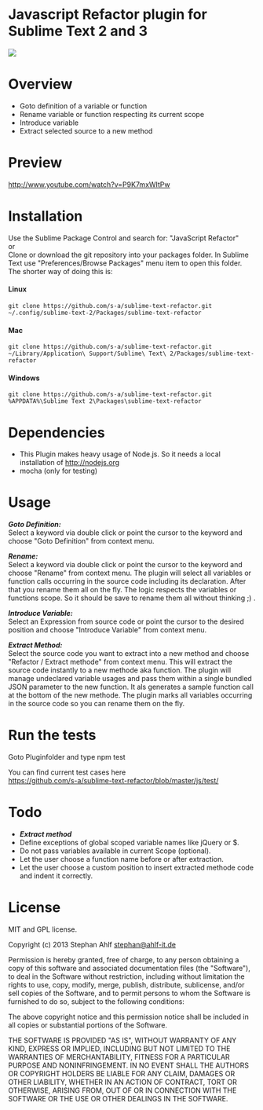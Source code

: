 Javascript Refactor plugin for Sublime Text 2 and 3 
===============================
<img src="https://travis-ci.org/s-a/sublime-text-refactor.png" />

Overview
========

- Goto definition of a variable or function
- Rename variable or function respecting its current scope
- Introduce variable
- Extract selected source to a new method


Preview
========
http://www.youtube.com/watch?v=P9K7mxWItPw  

Installation
============

Use the Sublime Package Control and search for: "JavaScript Refactor"  
or  
Clone or download the git repository into your packages folder. 
In Sublime Text use "Preferences/Browse Packages" menu item to open this folder. 
The shorter way of doing this is: 
#### Linux
`git clone https://github.com/s-a/sublime-text-refactor.git ~/.config/sublime-text-2/Packages/sublime-text-refactor`

#### Mac
`git clone https://github.com/s-a/sublime-text-refactor.git ~/Library/Application\ Support/Sublime\ Text\ 2/Packages/sublime-text-refactor`

#### Windows
`git clone https://github.com/s-a/sublime-text-refactor.git %APPDATA%\Sublime Text 2\Packages\sublime-text-refactor`


Dependencies
============
- This Plugin makes heavy usage of Node.js. So it needs a local installation of http://nodejs.org 
- mocha (only for testing)

Usage
=====

***Goto Definition:***  
Select a keyword via double click or point the cursor to the keyword and choose "Goto Definition" from context menu.

***Rename:***  
Select a keyword via double click or point the cursor to the keyword and choose "Rename" from context menu. The plugin will select all variables or function calls occurring in the source code including its declaration. After that you rename them all on the fly. The logic respects the variables or functions scope. So it should be save to rename them all without thinking ;) .

***Introduce Variable:***  
Select an Expression from source code or point the cursor to the desired position and choose "Introduce Variable" from context menu. 

***Extract Method:***  
Select the source code you want to extract into a new method and choose "Refactor / Extract methode" from context menu. 
This will extract the source code instantly to a new methode aka function. The plugin will manage undeclared variable usages and pass them within a single bundled JSON parameter to the new function.
It als generates a sample function call at the bottom of the new methode.
The plugin marks all variables occurring in the source code so you can rename them on the fly. 


Run the tests
=============
Goto Pluginfolder and type 
    npm test

You can find current test cases here  
https://github.com/s-a/sublime-text-refactor/blob/master/js/test/


Todo
========================
- ***Extract method***  
- Define exceptions of global scoped variable names like jQuery or $.
- Do not pass variables available in current Scope (optional).
- Let the user choose a function name before or after extraction.
- Let the user choose a custom position to insert extracted methode code and indent it correctly.


License
=======


MIT and GPL license.

Copyright (c) 2013 Stephan Ahlf <stephan@ahlf-it.de>

Permission is hereby granted, free of charge, to any person obtaining a copy of this software and associated documentation files (the "Software"), to deal in the Software without restriction, including without limitation the rights to use, copy, modify, merge, publish, distribute, sublicense, and/or sell copies of the Software, and to permit persons to whom the Software is furnished to do so, subject to the following conditions:

The above copyright notice and this permission notice shall be included in all copies or substantial portions of the Software.

THE SOFTWARE IS PROVIDED "AS IS", WITHOUT WARRANTY OF ANY KIND, EXPRESS OR IMPLIED, INCLUDING BUT NOT LIMITED TO THE WARRANTIES OF MERCHANTABILITY, FITNESS FOR A PARTICULAR PURPOSE AND NONINFRINGEMENT. IN NO EVENT SHALL THE AUTHORS OR COPYRIGHT HOLDERS BE LIABLE FOR ANY CLAIM, DAMAGES OR OTHER LIABILITY, WHETHER IN AN ACTION OF CONTRACT, TORT OR OTHERWISE, ARISING FROM, OUT OF OR IN CONNECTION WITH THE SOFTWARE OR THE USE OR OTHER DEALINGS IN THE SOFTWARE.